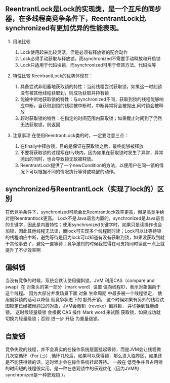 ## ReentrantLock是Lock的实现类，是一个互斥的同步器，在多线程高竞争条件下，ReentrantLock比synchronized有更加优异的性能表现。
1. 用法比较
    1. Lock使用起来比较灵活，但是必须有释放锁的配合动作
    2. Lock必须手动获取与释放锁，而synchronized不需要手动释放和开启锁
    3. Lock只适用于代码块锁，而synchronized可用于修饰方法、代码块等
2. 特性比较 ReentrantLock的优势体现在：
      1. 具备尝试非阻塞地获取锁的特性：当前线程尝试获取锁，如果这一时刻锁没有被其他线程获取到，则成功获取并持有锁
      2. 能被中断地获取锁的特性：与synchronized不同，获取到锁的线程能够响应中断，当获取到锁的线程被中断时，中断异常将会被抛出,同时锁会被释放
      3. 超时获取锁的特性：在指定的时间范围内获取锁；如果截止时间到了仍然无法获取锁，则返回

3. 注意事项 在使用ReentrantLock类的时，一定要注意三点：
    1. 在finally中释放锁，目的是保证在获取锁之后，最终能够被释放
    2. 不要将获取锁的过程写在try块内，因为如果在获取锁时发生了异常，异常抛出的同时，也会导致锁无故被释放。
    3. ReentrantLock提供了一个newCondition的方法，以便用户在同一锁的情况下可以根据不同的情况执行等待或唤醒的动作。

## synchronized与ReentrantLock（实现了lock的）区别
在低竞争条件下，synchronized可能会比Reentrantlock效率更高，但是高竞争绝对是Reentrantlock更高。
Lock不是Java语言内置的，synchronized是Java语言的关键字，因此是内置特性；使用synchronized关键字时，如果只是读操作也会加锁，因此其他线程无法读，而lock可实现多个线程同时读；Lock可以让等待锁的线程响应中断，避免等待是因为lock可以知道有没有获取到锁，如果没获取到就干其他事去了，避免一直等待；竞争激烈的时候我觉得在可支持同时读这一点上就提升了不少效率啊

## 偏斜锁
当没有竞争的时候，系统会默认使用偏斜锁。JVM 利用CAS（compare and swap）在 对象头的第一部分（mark word）设置 偏向线程ID，表示对象偏向于这个线程。 因为大部分并发场景下面 对象 生命周期 中最多被一个线程锁定， 使用偏斜锁的话可以降低 低竞争状态下的 额外开销。
这个时候如果有另外的线程试图锁定已经被倾斜过的对象，JVM会撤销（revoke）偏斜锁， 并切换到轻量级锁。 这时候轻量级锁 会根据 CAS 操作 Mark word 来试图 获取锁，如果成功就 切换为轻量级锁；否则 进一步 升级 为重量级锁。

## 自旋锁
竞争失败的线程，并不会真实的在操作系统层面挂起等待，而是JVM会让线程做几次空循环（For (;;)）,循环几轮后，如果可以获得锁，那么进入临界区，如果还是不能获得锁的话，这时候才会在操作系统挂起等待。 一般在 低竞争并且占用锁的时间短的线程很实用。是一种在悲观锁中的乐观优化（因为JVM的synchronized是一种悲观锁 ）。